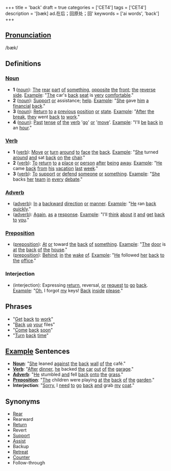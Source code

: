 +++
title = 'back'
draft = true
categories = ['CET4']
tags = ['CET4']
description = '[bæk] ad.在后；回原处；回'
keywords = ['ai words', 'back']
+++

## [Pronunciation](/post/pronunciation/)
/bæk/

## Definitions
### [Noun](/post/noun/)
- **1** ([noun](/post/noun/)): [The](/post/the/) [rear](/post/rear/) [part](/post/part/) [of](/post/of/) [something](/post/something/), [opposite](/post/opposite/) [the](/post/the/) [front](/post/front/); [the](/post/the/) [reverse](/post/reverse/) [side](/post/side/). [Example](/post/example/): "[The](/post/the/) car's [back](/post/back/) [seat](/post/seat/) is [very](/post/very/) [comfortable](/post/comfortable/)."
- **2** ([noun](/post/noun/)): [Support](/post/support/) [or](/post/or/) assistance; [help](/post/help/). [Example](/post/example/): "[She](/post/she/) gave [him](/post/him/) [a](/post/a/) [financial](/post/financial/) [back](/post/back/)."
- **3** ([noun](/post/noun/)): [Return](/post/return/) [to](/post/to/) [a](/post/a/) [previous](/post/previous/) [position](/post/position/) [or](/post/or/) [state](/post/state/). [Example](/post/example/): "[After](/post/after/) [the](/post/the/) [break](/post/break/), [they](/post/they/) went [back](/post/back/) [to](/post/to/) [work](/post/work/)."
- **4** ([noun](/post/noun/)): [Past](/post/past/) [tense](/post/tense/) [of](/post/of/) [the](/post/the/) [verb](/post/verb/) '[go](/post/go/)' [or](/post/or/) '[move](/post/move/)'. [Example](/post/example/): "I'll [be](/post/be/) [back](/post/back/) [in](/post/in/) an [hour](/post/hour/)."

### [Verb](/post/verb/)
- **1** ([verb](/post/verb/)): [Move](/post/move/) [or](/post/or/) [turn](/post/turn/) [around](/post/around/) [to](/post/to/) [face](/post/face/) [the](/post/the/) [back](/post/back/). [Example](/post/example/): "[She](/post/she/) turned [around](/post/around/) [and](/post/and/) sat [back](/post/back/) [on](/post/on/) [the](/post/the/) [chair](/post/chair/)."
- **2** ([verb](/post/verb/)): [To](/post/to/) [return](/post/return/) [to](/post/to/) [a](/post/a/) [place](/post/place/) [or](/post/or/) [person](/post/person/) [after](/post/after/) [being](/post/being/) [away](/post/away/). [Example](/post/example/): "[He](/post/he/) came [back](/post/back/) [from](/post/from/) [his](/post/his/) [vacation](/post/vacation/) [last](/post/last/) [week](/post/week/)."
- **3** ([verb](/post/verb/)): [To](/post/to/) [support](/post/support/) [or](/post/or/) [defend](/post/defend/) [someone](/post/someone/) [or](/post/or/) [something](/post/something/). [Example](/post/example/): "[She](/post/she/) backs [her](/post/her/) [team](/post/team/) [in](/post/in/) [every](/post/every/) [debate](/post/debate/)."

### [Adverb](/post/adverb/)
- ([adverb](/post/adverb/)): [In](/post/in/) [a](/post/a/) [backward](/post/backward/) [direction](/post/direction/) [or](/post/or/) [manner](/post/manner/). [Example](/post/example/): "[He](/post/he/) ran [back](/post/back/) [quickly](/post/quickly/)."
- ([adverb](/post/adverb/)): [Again](/post/again/), [as](/post/as/) [a](/post/a/) [response](/post/response/). [Example](/post/example/): "I'll [think](/post/think/) [about](/post/about/) [it](/post/it/) [and](/post/and/) [get](/post/get/) [back](/post/back/) [to](/post/to/) [you](/post/you/)."

### [Preposition](/post/preposition/)
- ([preposition](/post/preposition/)): [At](/post/at/) [or](/post/or/) toward [the](/post/the/) [back](/post/back/) [of](/post/of/) [something](/post/something/). [Example](/post/example/): "[The](/post/the/) [door](/post/door/) is [at](/post/at/) [the](/post/the/) [back](/post/back/) [of](/post/of/) [the](/post/the/) [house](/post/house/)."
- ([preposition](/post/preposition/)): [Behind](/post/behind/); [in](/post/in/) [the](/post/the/) [wake](/post/wake/) [of](/post/of/). [Example](/post/example/): "[He](/post/he/) followed [her](/post/her/) [back](/post/back/) [to](/post/to/) [the](/post/the/) [office](/post/office/)."

### Interjection
- (interjection): Expressing [return](/post/return/), reversal, [or](/post/or/) [request](/post/request/) [to](/post/to/) [go](/post/go/) [back](/post/back/). [Example](/post/example/): "[Oh](/post/oh/), I forgot [my](/post/my/) keys! [Back](/post/back/) [inside](/post/inside/) [please](/post/please/)."

## Phrases
- "[Get](/post/get/) [back](/post/back/) [to](/post/to/) [work](/post/work/)"
- "[Back](/post/back/) [up](/post/up/) [your](/post/your/) files"
- "[Come](/post/come/) [back](/post/back/) [soon](/post/soon/)"
- "[Turn](/post/turn/) [back](/post/back/) [time](/post/time/)"

## [Example](/post/example/) Sentences
- **[Noun](/post/noun/)**: "[She](/post/she/) leaned [against](/post/against/) [the](/post/the/) [back](/post/back/) [wall](/post/wall/) [of](/post/of/) [the](/post/the/) café."
- **[Verb](/post/verb/)**: "[After](/post/after/) [dinner](/post/dinner/), [he](/post/he/) backed [the](/post/the/) [car](/post/car/) [out](/post/out/) [of](/post/of/) [the](/post/the/) [garage](/post/garage/)."
- **[Adverb](/post/adverb/)**: "[He](/post/he/) stumbled [and](/post/and/) fell [back](/post/back/) [onto](/post/onto/) [the](/post/the/) [grass](/post/grass/)."
- **[Preposition](/post/preposition/)**: "[The](/post/the/) children were playing [at](/post/at/) [the](/post/the/) [back](/post/back/) [of](/post/of/) [the](/post/the/) [garden](/post/garden/)."
- **Interjection**: "[Sorry](/post/sorry/), I [need](/post/need/) [to](/post/to/) [go](/post/go/) [back](/post/back/) [and](/post/and/) grab [my](/post/my/) [coat](/post/coat/)."

## Synonyms
- [Rear](/post/rear/)
- Rearward
- [Return](/post/return/)
- Revert
- [Support](/post/support/)
- [Assist](/post/assist/)
- Backup
- [Retreat](/post/retreat/)
- [Counter](/post/counter/)
- Follow-through
